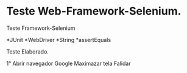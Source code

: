 # Teste Web-Framework-Selenium.

Teste Framework-Selenium

*JUnit
*WebDriver
*String
*assertEquals

Teste Elaborado.

1°
Abrir navegador Google
Maximazar tela 
Falidar <Title/>
Fechar browser 

2°
Abrir navegador Site escola
Maximazar tela 
Validar <Title/>
Fechar browser 

3°
Abrir navegador Amazon
Maximazar tela 
Validar <Title/>
Fechar browser 
